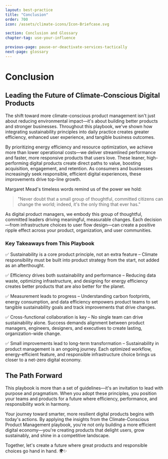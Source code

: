 ```yaml
---
layout: best-practice
title: "Conclusion"
order: 700
icon: /assets/climate-icons/Icon-Briefcase.svg

section: Conclusion and Glossary
chapter-tag: use-your-influence

previous-page: pause-or-deactivate-services-tactically
next-page: glossary
---
```


# Conclusion

## **Leading the Future of Climate-Conscious Digital Products**

The shift toward more climate-conscious product management isn't just about reducing environmental impact—it's about building better products and stronger businesses. Throughout this playbook, we've shown how integrating sustainability principles into daily practice creates greater efficiency, enhanced user experience, and tangible business outcomes.

By prioritizing energy efficiency and resource optimization, we achieve more than lower operational costs—we deliver streamlined performance and faster, more responsive products that users love. These leaner, high-performing digital products create direct paths to value, boosting acquisition, engagement, and retention. As consumers and businesses increasingly seek responsible, efficient digital experiences, these improvements drive top-line growth.

Margaret Mead's timeless words remind us of the power we hold:

> "Never doubt that a small group of thoughtful, committed citizens can change the world; indeed, it's the only thing that ever has."
> 

As digital product managers, we embody this group of thoughtful, committed leaders driving meaningful, measurable changes. Each decision—from infrastructure choices to user flow design—can create a positive ripple effect across your product, organization, and user communities.

### **Key Takeaways from This Playbook**

✅ Sustainability is a core product principle, not an extra feature – Climate responsibility must be built into product strategy from the start, not added as an afterthought.

✅ Efficiency drives both sustainability and performance – Reducing data waste, optimizing infrastructure, and designing for energy efficiency creates better products that are also better for the planet.

✅ Measurement leads to progress – Understanding carbon footprints, energy consumption, and data efficiency empowers product teams to set tangible sustainability goals and track improvements that drive changes.

✅ Cross-functional collaboration is key – No single team can drive sustainability alone. Success demands alignment between product managers, engineers, designers, and executives to create lasting, organization-wide change.

✅ Small improvements lead to long-term transformation – Sustainability in product management is an ongoing journey. Each optimized workflow, energy-efficient feature, and responsible infrastructure choice brings us closer to a net-zero digital economy.

## **The Path Forward**

This playbook is more than a set of guidelines—it's an invitation to lead with purpose and pragmatism. When you adopt these principles, you position your teams and products for a future where efficiency, performance, and responsibility work in harmony.

Your journey toward smarter, more resilient digital products begins with today's actions. By applying the insights from the Climate-Conscious Product Management playbook, you're not only building a more efficient digital economy—you're creating products that delight users, grow sustainably, and shine in a competitive landscape.

Together, let's create a future where great products and responsible choices go hand in hand. 🌍✨
